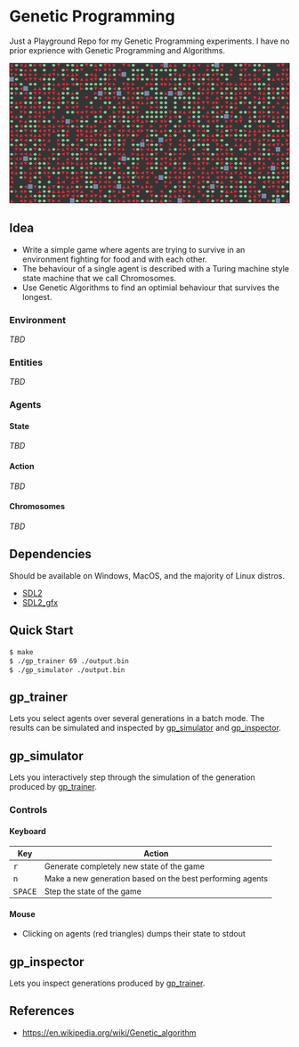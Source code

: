 # Genetic Programming

Just a Playground Repo for my Genetic Programming experiments. I have no prior exprience with Genetic Programming and Algorithms.

![demo](./assets/demo.png)

## Idea

- Write a simple game where agents are trying to survive in an environment fighting for food and with each other.
- The behaviour of a single agent is described with a Turing machine style state machine that we call Chromosomes.
- Use Genetic Algorithms to find an optimial behaviour that survives the longest.

<!-- TODO: Rules and mechanics of the game is not documented -->

### Environment

*TBD*

### Entities

*TBD*

### Agents

#### State

*TBD*

#### Action

*TBD*

#### Chromosomes

*TBD*

## Dependencies

Should be available on Windows, MacOS, and the majority of Linux distros.

- [SDL2]
- [SDL2_gfx]

## Quick Start

```console
$ make
$ ./gp_trainer 69 ./output.bin
$ ./gp_simulator ./output.bin
```

## gp_trainer

Lets you select agents over several generations in a batch mode. The results can be simulated and inspected by [gp_simulator](#gp_simulator) and [gp_inspector](#gp_inspector).

## gp_simulator

Lets you interactively step through the simulation of the generation produced by [gp_trainer](#gp_trainer).

### Controls

#### Keyboard

| Key              | Action                                                    |
|------------------|-----------------------------------------------------------|
| <kbd>r</kbd>     | Generate completely new state of the game                 |
| <kbd>n</kbd>     | Make a new generation based on the best performing agents |
| <kbd>SPACE</kbd> | Step the state of the game                                |

#### Mouse

- Clicking on agents (red triangles) dumps their state to stdout

## gp_inspector

Lets you inspect generations produced by [gp_trainer](#gp_trainer).

## References

- https://en.wikipedia.org/wiki/Genetic_algorithm

[SDL2]: https://www.libsdl.org/
[SDL2_gfx]: https://github.com/ferzkopp/SDL_gfx
